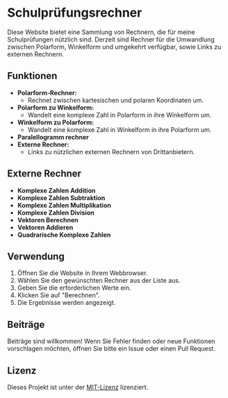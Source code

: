 # Schulprüfungsrechner

Diese Website bietet eine Sammlung von Rechnern, die für meine Schulprüfungen nützlich sind. Derzeit sind Rechner für die Umwandlung zwischen Polarform, Winkelform und umgekehrt verfügbar, sowie Links zu externen Rechnern.

## Funktionen

* **Polarform-Rechner:**
    * Rechnet zwischen kartesischen und polaren Koordinaten um.
* **Polarform zu Winkelform:**
    * Wandelt eine komplexe Zahl in Polarform in ihre Winkelform um.
* **Winkelform zu Polarform:**
    * Wandelt eine komplexe Zahl in Winkelform in ihre Polarform um.
* **Paralellogramm rechner**
* **Externe Rechner:**
    * Links zu nützlichen externen Rechnern von Drittanbietern.

## Externe Rechner


* **Komplexe Zahlen Addition** 
* **Komplexe Zahlen Subtraktion**
* **Komplexe Zahlen Multiplikation**
* **Komplexe Zahlen Division**
* **Vektoren Berechnen**
* **Vektoren Addieren**
* **Quadrarische Komplexe Zahlen**

## Verwendung

1.  Öffnen Sie die Website in Ihrem Webbrowser.
2.  Wählen Sie den gewünschten Rechner aus der Liste aus.
3.  Geben Sie die erforderlichen Werte ein.
4.  Klicken Sie auf "Berechnen".
5.  Die Ergebnisse werden angezeigt.

## Beiträge

Beiträge sind willkommen! Wenn Sie Fehler finden oder neue Funktionen vorschlagen möchten, öffnen Sie bitte ein Issue oder einen Pull Request.

## Lizenz

Dieses Projekt ist unter der [MIT-Lizenz](Hier_die_Lizenz_einfügen) lizenziert.
